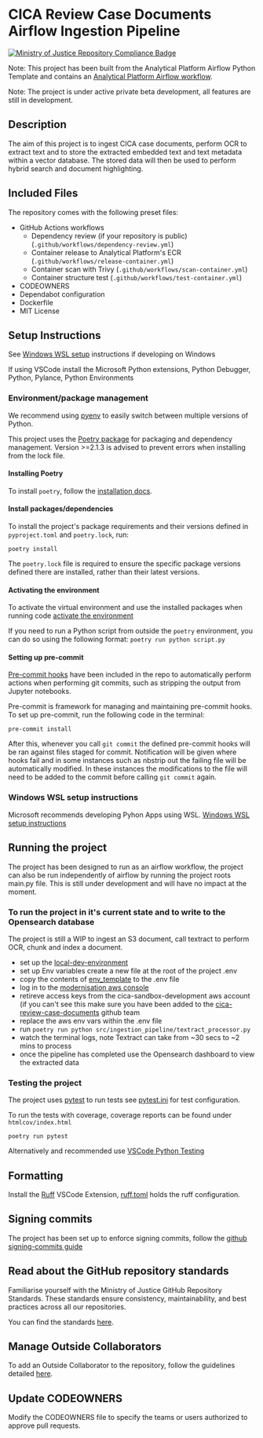 # CICA Review Case Documents Airflow Ingestion Pipeline

 [![Ministry of Justice Repository Compliance Badge](https://github-community.service.justice.gov.uk/repository-standards/api/cica-review-case-documents-airflow/badge)](https://github-community.service.justice.gov.uk/repository-standards/cica-review-case-documents-airflow)

Note: This project has been built from the Analytical Platform Airflow Python Template and contains an [Analytical Platform Airflow workflow](https://user-guidance.analytical-platform.service.justice.gov.uk/services/airflow/index.html#overview).

Note: The project is under active private beta development, all features are still in development.

## Description

The aim of this project is to ingest CICA case documents, perform OCR to extract text and to store the extracted embedded text and text metadata within a vector database. The stored data will then be used to perform hybrid search and document highlighting.   


## Included Files

The repository comes with the following preset files:

- GitHub Actions workflows
  - Dependency review (if your repository is public) (`.github/workflows/dependency-review.yml`)
  - Container release to Analytical Platform's ECR (`.github/workflows/release-container.yml`)
  - Container scan with Trivy (`.github/workflows/scan-container.yml`)
  - Container structure test (`.github/workflows/test-container.yml`)
- CODEOWNERS
- Dependabot configuration
- Dockerfile
- MIT License

## Setup Instructions

See [Windows WSL setup](#windows-wsl-setup-instructions) instructions if developing on Windows

If using VSCode install the Microsoft Python extensions, Python Debugger, Python, Pylance, Python Environments

### Environment/package management

We recommend using [pyenv](https://pypi.org/project/pyenv/) to easily switch between multiple versions of Python.

This project uses the [Poetry package](https://python-poetry.org/docs/) for packaging and dependency management. Version >=2.1.3 is advised to prevent errors when installing from the lock file.

#### Installing Poetry

To install `poetry`, follow the [installation docs](https://python-poetry.org/docs/#installation).

#### Install packages/dependencies

To install the project's package requirements and their versions defined in `pyproject.toml` and `poetry.lock`, run:

```
poetry install
```

The `poetry.lock` file is required to ensure the specific package versions defined there are installed, rather than their latest versions.

#### Activating the environment

To activate the virtual environment and use the installed packages when running code [activate the environment](https://python-poetry.org/docs/managing-environments/#activating-the-environment)


If you need to run a Python script from outside the `poetry` environment, you can do so using the following format: `poetry run python script.py`

#### Setting up pre-commit

[Pre-commit hooks](https://pre-commit.com/) have been included in the repo to automatically perform actions when performing git commits, such as stripping the output from Jupyter notebooks.

Pre-commit is framework for managing and maintaining pre-commit hooks.
To set up pre-commit, run the following code in the terminal:

```
pre-commit install
```

After this, whenever you call `git commit` the defined pre-commit hooks will be ran against files staged for commit. Notification will be given where hooks fail and in some instances such as nbstrip out the failing file will be automatically modified. In these instances the modifications to the file will need to be added to the commit before calling `git commit` again.

### Windows WSL setup instructions

Microsoft recommends developing Pyhon Apps using WSL.
[Windows WSL setup instructions](https://dsdmoj.atlassian.net/wiki/spaces/CICA/pages/5882806404/Set+up+instructions+for+WSL+for+windows)


## Running the project

The project has been designed to run as an airflow workflow, the project can also be run independently of airflow by running the project roots main.py file. 
This is still under development and will have no impact at the moment. 

### To run the project in it's current state and to write to the Opensearch database 

The project is still a WIP to ingest an S3 document, call textract to perform OCR, chunk and index a document. 


- set up the [local-dev-environment](./local-dev-environment/README.md)
- set up Env variables create a new file at the root of the project .env 
- copy the contents of [env_template](.env_template) to the .env file
- log in to the [modernisation aws console](https://user-guide.modernisation-platform.service.justice.gov.uk/user-guide/accessing-the-aws-console.html#logging-in)
- retireve access keys from the cica-sandbox-development aws account (if you can't see this make sure you have been added to the [cica-review-case-documents](https://github.com/orgs/ministryofjustice/teams/cica-review-case-documents) github team
- replace the aws env vars within the .env file
- run ```poetry run python src/ingestion_pipeline/textract_processor.py```
- watch the terminal logs, note Textract can take from ~30 secs to ~2 mins to process
- once the pipeline has completed use the Opensearch dashboard to view the extracted data
  

### Testing the project

The project uses [pytest](https://docs.pytest.org/en/stable/) to run tests see [pytest.ini](`.pytest.ini`) for test configuration.

To run the tests with coverage, coverage reports can be found under ```htmlcov/index.html```

```poetry run pytest```

Alternatively and recommended use [VSCode Python Testing](https://code.visualstudio.com/docs/python/testing)

## Formatting

Install the [Ruff](https://astral.sh/) VSCode Extension, [ruff.toml](ruff.toml) holds the ruff configuration. 

## Signing commits

The project has been set up to enforce signing commits, follow the [github signing-commits guide](https://docs.github.com/en/authentication/managing-commit-signature-verification/signing-commits)

## Read about the GitHub repository standards

Familiarise yourself with the Ministry of Justice GitHub Repository Standards. These standards ensure consistency, maintainability, and best practices across all our repositories.

You can find the standards [here](https://github-community.service.justice.gov.uk/repository-standards/).


## Manage Outside Collaborators

To add an Outside Collaborator to the repository, follow the guidelines detailed [here](https://github.com/ministryofjustice/github-collaborators).

## Update CODEOWNERS

Modify the CODEOWNERS file to specify the teams or users authorized to approve pull requests.

